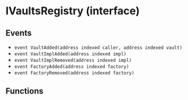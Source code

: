 # IVaultsRegistry (interface)

## Events

* `event VaultAdded(address indexed caller, address indexed vault)`
* `event VaultImplAdded(address indexed impl)`
* `event VaultImplRemoved(address indexed impl)`
* `event FactoryAdded(address indexed factory)`
* `event FactoryRemoved(address indexed factory)`

## Functions
